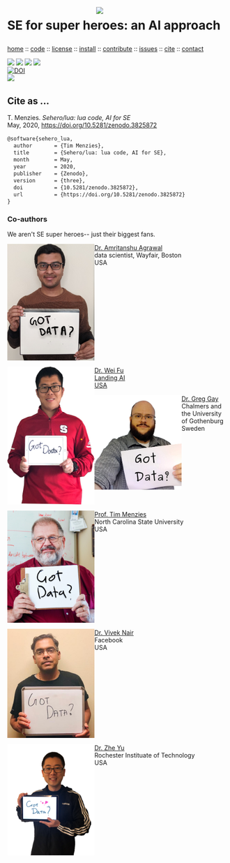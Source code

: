 <a class=sehero name=top><img align=right width=300
src="https://cdn.pixabay.com/photo/2019/08/01/21/40/spiderman-4378357_1280.png"><h1>
SE for super heroes: an AI approach
</h1><p> <a
href="https://github.com/sehero/lua/blob/master/README.md">home</a> :: <a
href="https://github.com/sehero/lua">code</a> :: <a
href="https://github.com/sehero/lua/blob/master/LICENSE">license</a> :: <a
href="https://github.com/sehero/lua/blob/master/INSTALL.md#top">install</a> :: <a
href="https://github.com/sehero/lua/blob/master/CODE_OF_CONDUCT.md#top">contribute</a> :: <a
href="https://github.com/sehero/lua/issues">issues</a> :: <a
href="https://github.com/sehero/lua/blob/master/CITATION.md#top">cite</a> :: <a
href="https://github.com/sehero/lua/blob/master/CONTACT.md#top">contact</a> </p><p> 
<img src="https://img.shields.io/badge/license-mit-red">   
<img src="https://img.shields.io/badge/language-lua-orange">    
<img src="https://img.shields.io/badge/purpose-ai,se-blueviolet">  
<img src="https://img.shields.io/badge/platform-mac,*nux-informational"><br>
<a href="https://zenodo.org/badge/latestdoi/263210595"><img src="https://zenodo.org/badge/263210595.svg" alt="DOI"></a><br>
<img src="https://travis-ci.org/sehero/src.svg?branch=master"><br>  
</p>


## Cite as ...

T. Menzies. 
_Sehero/lua: lua code, AI for SE_    
May, 2020, 
https://doi.org/10.5281/zenodo.3825872

```bitex
@software{sehero_lua,
  author       = {Tim Menzies},
  title        = {Sehero/lua: lua code, AI for SE},
  month        = May,
  year         = 2020,
  publisher    = {Zenodo},
  version      = {three},
  doi          = {10.5281/zenodo.3825872},
  url          = {https://doi.org/10.5281/zenodo.3825872}
}
```

### Co-authors

We aren't SE super heroes-- just their biggest fans.

<p>
<img align=left width=200 src="doc/etc/img/amrit.jpg">
<a href="https://www.amritanshu.us">Dr. Amritanshu Agrawal</a>
 <br> data scientist, Wayfair, Boston<br> USA
<br clear=all>


<p>
<img align=left width=200 src="doc/etc/img/weifu.jpg">
<a href="">Dr. Wei Fu<br> Landing AI<br> USA
<br clear=all>

<p>
<img align=left width=200 src="doc/etc/img/greggay.png">
<a href="https://greg4cr.github.io">Dr. Greg Gay</a><br> Chalmers and the University of Gothenburg<br> Sweden
<br clear=all>

<p>
<img align=left width=200 src="doc/etc/img/timmenzies.jpg">
<a href="http://menzies.us">Prof. Tim Menzies</a><br> North Carolina State University<br> USA 
<br clear=all>

<p>
<img align=left width=200 src="doc/etc/img/viveknair.jpg">
<a href="http://vivekaxl.github.io">Dr. Vivek Nair</a><br>  Facebook<br> USA
<br clear=all>

<p>
<img align=left width=200 src="doc/etc/img/zheyu.png">
<a href="http://azhe825.github.io">Dr. Zhe Yu</a><br> Rochester Instituate of Technology<br> USA
<br clear=all>




